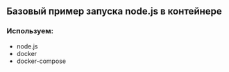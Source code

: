 ## Базовый пример запуска node.js в контейнере

### Используем:
- node.js
- docker
- docker-compose


